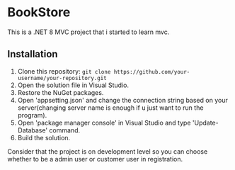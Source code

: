 # BookStore

This is a .NET 8 MVC project that i started to learn mvc.

## Installation

1. Clone this repository: `git clone https://github.com/your-username/your-repository.git`
2. Open the solution file in Visual Studio.
3. Restore the NuGet packages.
4. Open 'appsetting.json' and change the connection string based on your server(changing server name is enough if u just want to run the program).
5. Open 'package manager console' in Visual Studio and type 'Update-Database' command.
6. Build the solution.


Consider that the project is on development level so you can choose whether to be a admin user or customer user in registration.
